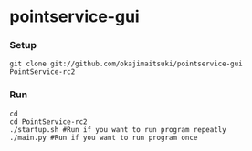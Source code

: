 # pointservice-gui

### Setup
```
git clone git://github.com/okajimaitsuki/pointservice-gui PointService-rc2
```

### Run
```
cd
cd PointService-rc2
./startup.sh #Run if you want to run program repeatly
./main.py #Run if you want to run program once
```
